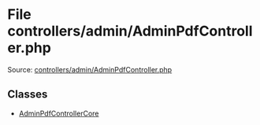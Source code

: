 File controllers/admin/AdminPdfController.php
=========

Source: [controllers/admin/AdminPdfController.php](https://github.com/PrestaShop/PrestaShop/blob/1.5.3.1/controllers/admin/AdminPdfController.php)


Classes
-------

* [AdminPdfControllerCore](class.AdminPdfControllerCore.md)

